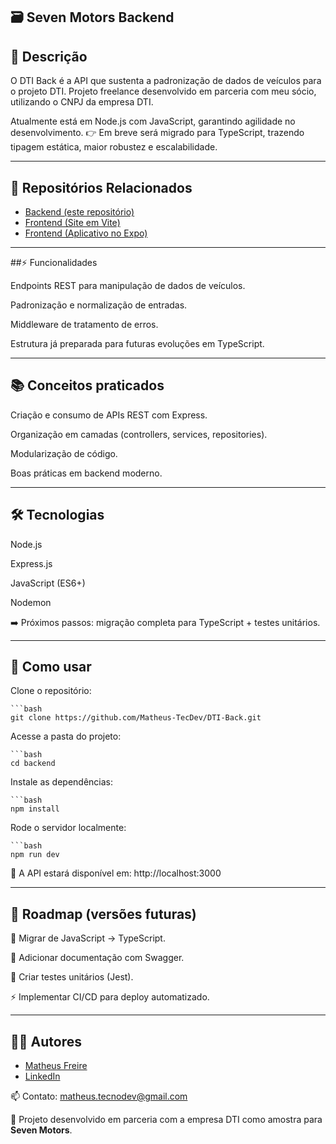 ## 🗃️ Seven Motors Backend


## 📖 Descrição

O DTI Back é a API que sustenta a padronização de dados de veículos para o projeto DTI.
Projeto freelance desenvolvido em parceria com meu sócio, utilizando o CNPJ da empresa DTI.

Atualmente está em Node.js com JavaScript, garantindo agilidade no desenvolvimento.
👉 Em breve será migrado para TypeScript, trazendo tipagem estática, maior robustez e escalabilidade.

---

## 🔗 Repositórios Relacionados

- [Backend (este repositório)](https://github.com/Matheus-TecDev/Seven-Motors-Backend.git)
- [Frontend (Site em Vite)](https://github.com/Matheus-TecDev/Site-Tabela7-SevenMotors.git)
- [Frontend (Aplicativo no Expo)](https://github.com/Matheus-TecDev/App-Tabela7-Frontend.git)

---
##⚡ Funcionalidades

Endpoints REST para manipulação de dados de veículos.

Padronização e normalização de entradas.

Middleware de tratamento de erros.

Estrutura já preparada para futuras evoluções em TypeScript.

---

## 📚 Conceitos praticados

Criação e consumo de APIs REST com Express.

Organização em camadas (controllers, services, repositories).

Modularização de código.

Boas práticas em backend moderno.

---

## 🛠️ Tecnologias

Node.js

Express.js

JavaScript (ES6+)

Nodemon

➡️ Próximos passos: migração completa para TypeScript + testes unitários.

---

## 🚀 Como usar

Clone o repositório:

	```bash
	git clone https://github.com/Matheus-TecDev/DTI-Back.git

Acesse a pasta do projeto:
	
	```bash
	cd backend

Instale as dependências:

	```bash
	npm install

Rode o servidor localmente:

	```bash
	npm run dev


📍 A API estará disponível em:
http://localhost:3000

---

## 📌 Roadmap (versões futuras)

🔄 Migrar de JavaScript → TypeScript.

📑 Adicionar documentação com Swagger.

🧪 Criar testes unitários (Jest).

⚡ Implementar CI/CD para deploy automatizado.

---

## 👨‍💻 Autores

- [Matheus Freire](https://github.com/Matheus-TecDev)  
- [LinkedIn](https://www.linkedin.com/in/matheus-freire-martins-da-costa-318622376/) 
 
📫 Contato: [matheus.tecnodev@gmail.com](mailto:matheus.tecnodev@gmail.com)

🤝 Projeto desenvolvido em parceria com a empresa DTI como amostra para **Seven Motors**.
